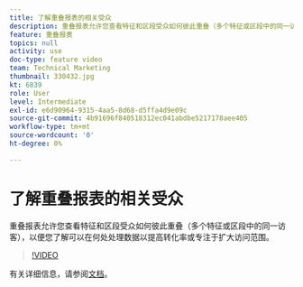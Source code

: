 ```yaml
---
title: 了解重叠报表的相关受众
description: 重叠报表允许您查看特征和区段受众如何彼此重叠（多个特征或区段中的同一访客），以便您了解可以在何处处理数据以提高转化率或专注于扩大访问范围。
feature: 重叠报表
topics: null
activity: use
doc-type: feature video
team: Technical Marketing
thumbnail: 330432.jpg
kt: 6839
role: User
level: Intermediate
exl-id: e6d90964-9315-4aa5-8d68-d5ffa4d9e09c
source-git-commit: 4b91696f840518312ec041abdbe5217178aee405
workflow-type: tm+mt
source-wordcount: '0'
ht-degree: 0%

---
```


# 了解重叠报表的相关受众

重叠报表允许您查看特征和区段受众如何彼此重叠（多个特征或区段中的同一访客），以便您了解可以在何处处理数据以提高转化率或专注于扩大访问范围。

>[!VIDEO](https://video.tv.adobe.com/v/330432/?quality=12&learn=on)

有关详细信息，请参阅[文档](https://experienceleague.adobe.com/docs/audience-manager/user-guide/reporting/interactive-and-overlap-reports/dynamic-reports.html#reporting)。
